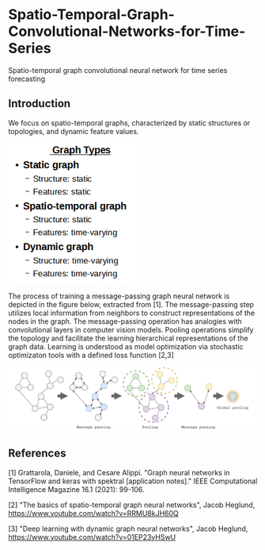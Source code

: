 # Spatio-Temporal-Graph-Convolutional-Networks-for-Time-Series
Spatio-temporal graph convolutional neural network for time series forecasting

## Introduction

We focus on spatio-temporal graphs, characterized by static structures or topologies, and dynamic feature values.

![](img/graph_types.png)

The process of training a message-passing graph neural network is depicted in the figure below, extracted from [1]. 
The message-passing step utilizes local information from neighbors to construct representations of the nodes in the graph. 
The message-passing operation has analogies with convolutional layers in computer vision models. Pooling operations simplify 
the topology and facilitate the learning hierarchical representations of the graph data.
Learning is understood as model optimization via stochastic optimizaton tools with a defined loss function [2,3]

![](img/message_passing_pooling1.png)

## References

[1] Grattarola, Daniele, and Cesare Alippi. "Graph neural networks in TensorFlow and keras with spektral [application notes]." IEEE Computational Intelligence Magazine 16.1 (2021): 99-106.

[2] "The basics of spatio-temporal graph neural networks", Jacob Heglund, https://www.youtube.com/watch?v=RRMU8kJH60Q

[3] "Deep learning with dynamic graph neural networks", Jacob Heglund, https://www.youtube.com/watch?v=01EP23yHSwU